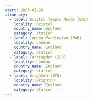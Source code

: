 ```yaml
---
start: 2023-02-26
itinerary:
  - label: Bristol Temple Meads (BRI)
    locality: Bristol
    country_name: England
    category: station
  - label: London Paddington (PAD)
    locality: London
    country_name: England
    category: station
  - label: Farringdon (ZFD)
    locality: London
    country_name: England
    category: station
  - label: Brighton (BTN)
    locality: Brighton
    country_name: England
    category: station
---
```

